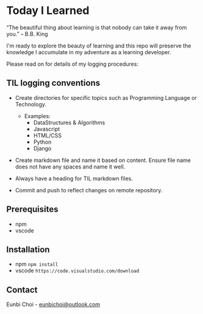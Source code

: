 # Today I Learned

“The beautiful thing about learning is that nobody can take it away from you.” – B.B. King

I'm ready to explore the beauty of learning and this repo will preserve the knowledge I accumulate in my adventure as a learning developer. 

Please read on for details of my logging procedures:


## TIL logging conventions

- Create directories for specific topics such as Programming Language or Technology.
  - Examples:
    - DataStructures & Algorithms
    - Javascript
    - HTML/CSS
    - Python
    - Django

- Create markdown file and name it based on content. Ensure file name does not have any spaces and name it well.
- Always have a heading for TIL markdown files.
- Commit and push to reflect changes on remote repository.

## Prerequisites

- npm
- vscode

## Installation

- npm
  `npm install`
- vscode
  `https://code.visualstudio.com/download`

## Contact

Eunbi Choi - eunbichoi@outlook.com
